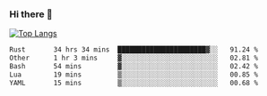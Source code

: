 ### Hi there 👋

<!--
**3Xpl0it3r/3Xpl0it3r** is a ✨ _special_ ✨ repository because its `README.md` (this file) appears on your GitHub profile.

Here are some ideas to get you started:

- 🔭 I’m currently working on ...
- 🌱 I’m currently learning ...
- 👯 I’m looking to collaborate on ...
- 🤔 I’m looking for help with ...
- 💬 Ask me about ...
- 📫 How to reach me: ...
- 😄 Pronouns: ...
- ⚡ Fun fact: ...
-->


[![Top Langs](https://github-readme-stats.vercel.app/api/top-langs/?username=3Xpl0it3r&layout=compact)](https://github.com/3Xpl0it3r/3Xpl0it3r)

<!--START_SECTION:waka-->

```txt
Rust       34 hrs 34 mins  ██████████████████████▓░░   91.24 %
Other      1 hr 3 mins     ▓░░░░░░░░░░░░░░░░░░░░░░░░   02.81 %
Bash       54 mins         ▓░░░░░░░░░░░░░░░░░░░░░░░░   02.42 %
Lua        19 mins         ▒░░░░░░░░░░░░░░░░░░░░░░░░   00.85 %
YAML       15 mins         ▒░░░░░░░░░░░░░░░░░░░░░░░░   00.68 %
```

<!--END_SECTION:waka-->
